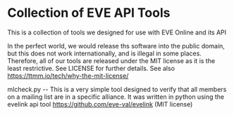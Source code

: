 # Collection of EVE API Tools
This is a collection of tools we designed for use with EVE Online and its API

In the perfect world, we would release ths software into the public domain, but this does not work internationally, and is illegal in some places. Therefore, all of our tools are released under the MIT license as it is the least restrictive. See LICENSE for further details. See also https://ttmm.io/tech/why-the-mit-license/

mlcheck.py -- This is a very simple tool designed to verify that all members on a mailing list are in a specific alliance. It was written in python using the evelink api tool https://github.com/eve-val/evelink (MIT license)


